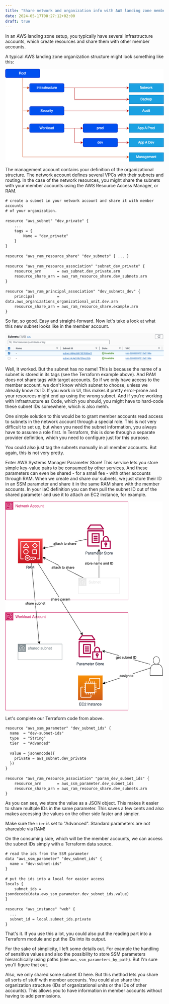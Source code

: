 ```yaml
---
title: "Share network and organization info with AWS landing zone member accounts"
date: 2024-05-17T08:27:12+02:00
draft: true
---
```


In an AWS landing zone setup, you typically have several infrastructure accounts, which create
resources and share them with other member accounts.

A typical AWS landing zone organization structure might look something like this:

![AWS Landing Zone](org-structure.drawio.png)

The management account contains your definition of the organizational structure. The network account
defines several VPCs with their subnets and routing. In the case of the network resources, you might
share the subnets with your member accounts using the AWS Resource Access Manager, or RAM.

```hcl
# create a subnet in your network account and share it with member accounts
# of your organization.

resource "aws_subnet" "dev_private" {
    ...
    tags = {
        Name = "dev_private"
    }
}

resource "aws_ram_resource_share" "dev_subnets" { ... }

resource "aws_ram_resource_association" "subnet_dev_private" {
    resource_arn       = aws_subnet.dev_private.arn
    resource_share_arn = aws_ram_resource_share.dev_subnets.arn
}

resource "aws_ram_principal_association" "dev_subnets_dev" {
    principal          = data.aws_organizations_organizational_unit.dev.arn
    resource_share_arn = aws_ram_resource_share.example.arn
}
```

So far, so good. Easy and straight-forward. Now let's take a look at what this new subnet looks like
in the member account.

![List of subnets without names](subnets.png)

Well, it worked. But the subnet has no name! This is because the name of a subnet is stored in its
tags (see the Terraform example above). And RAM does not share tags with target accounts. So if we
only have access to the member account, we don't know which subnet to choose, unless we already know
its ID. If you work in UI, this makes it pretty error-prone and your resources might end up using
the wrong subnet. And if you're working with Infrastructure as Code, which you should, you might
have to hard-code these subnet IDs somewhere, which is also mehh.

One simple solution to this would be to grant member accounts read access to subnets in the network
account through a special role. This is not very difficult to set up, but when you need the subnet
information, you always have to assume a role first. In Terraform, this is done through a separate
provider definition, which you need to configure just for this purpose.

You could also just tag the subnets manually in all member accounts. But again, this is not very
pretty.

Enter AWS Systems Manager Parameter Store! This service lets you store simple key-value pairs to be
consumed by other services. And these parameters can even be shared - for a small fee - with other
accounts through RAM. When we create and share our subnets, we just store their ID in an SSM
parameter and share it in the same RAM share with the member accounts. In your IaC definition you
can then pull the subnet ID out of the shared parameter and use it to attach an EC2 instance, for
example.

![Schema of the resource share mechanism](architecture.drawio.png)

Let's complete our Terraform code from above.

```hcl
resource "aws_ssm_parameter" "dev_subnet_ids" {
  name  = "dev-subnet-ids"
  type  = "String"
  tier  = "Advanced"

  value = jsonencode({
    private = aws_subnet.dev_private
  })
}

resource "aws_ram_resource_association" "param_dev_subnet_ids" {
    resource_arn       = aws_ssm_parameter.dev_subnet_ids
    resource_share_arn = aws_ram_resource_share.dev_subnets.arn
}

```

As you can see, we store the value as a JSON object. This makes it easier to share multiple IDs in
the same parameter. This saves a few cents and also makes accessing the values on the other side
faster and simpler.

Make sure the `tier` is set to "Advanced". Standard parameters are not shareable via RAM!

On the consuming side, which will be the member accounts, we can access the subnet IDs simply with
a Terraform data source.

```hcl
# read the ids from the SSM parameter
data "aws_ssm_parameter" "dev_subnet_ids" {
  name = "dev-subnet-ids"
}

# put the ids into a local for easier access
locals {
    subnet_ids = jsondecode(data.aws_ssm_parameter.dev_subnet_ids.value)
}

resource "aws_instance" "web" {
  ...
  subnet_id = local.subnet_ids.private
}
```

That's it. If you use this a lot, you could also put the reading part into a Terraform module and
put the IDs into its output.

For the sake of simplicity, I left some details out. For example the handling of sensitive values
and also the possibility to store SSM parameters hierarchically using paths (see `aws_ssm_parameters_by_path`).
But I'm sure you'll figure that out.

Also, we only shared some subnet ID here. But this method lets you share all sorts of stuff with member
accounts. You could also share the organization structure (IDs of organizational units or the IDs of
other accounts). This allows you to have information in member accounts without having to add
permissions.

